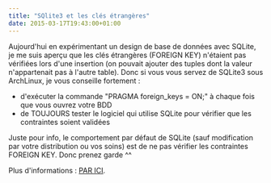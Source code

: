 ```yaml
---
title: "SQlite3 et les clés étrangères"
date: 2015-03-17T19:43:00+01:00
---
```


Aujourd'hui en expérimentant un design de base de données avec SQLite, je me
suis aperçu que les clés étrangères (FOREIGN KEY) n'étaient pas vérifiées lors
d'une insertion (on pouvait ajouter des tuples dont la valeur n'appartenait pas
à l'autre table). Donc si vous vous servez de SQLite3 sous ArchLinux, je vous
conseille fortement :

* d'exécuter la commande "PRAGMA foreign_keys = ON;" à chaque fois que vous
ouvrez votre BDD
* de TOUJOURS tester le logiciel qui utilise SQLite pour vérifier que les
contraintes soient validées


Juste pour info, le comportement par défaut de SQLite (sauf modification par
votre distribution ou vos soins) est de ne pas vérifier les contraintes FOREIGN
KEY. Donc prenez garde ^^

Plus d'informations :
[PAR ICI](https://sqlite.org/pragma.html#pragma_foreign_keys).
